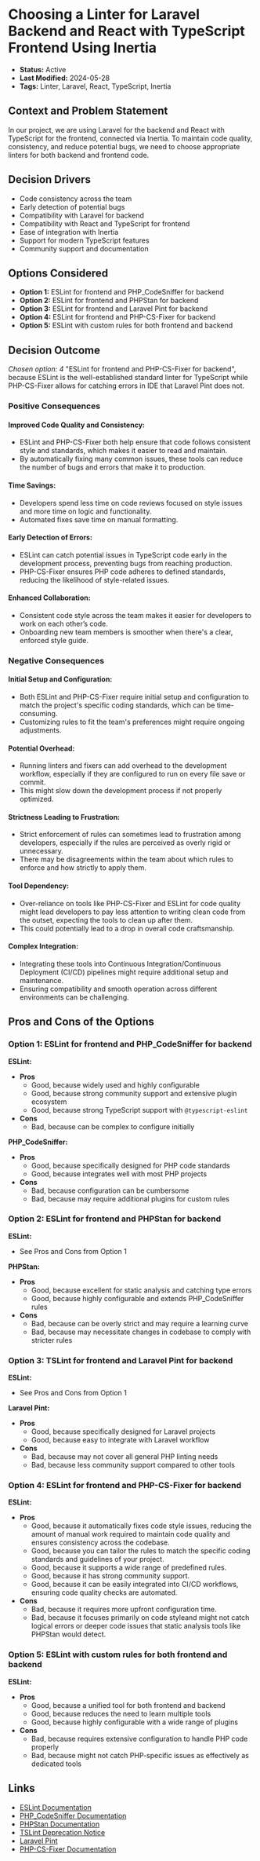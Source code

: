 # Choosing a Linter for Laravel Backend and React with TypeScript Frontend Using Inertia

- **Status:** Active
- **Last Modified:** 2024-05-28
- **Tags:** Linter, Laravel, React, TypeScript, Inertia

## Context and Problem Statement

In our project, we are using Laravel for the backend and React with TypeScript for the frontend, connected via Inertia. To maintain code quality, consistency, and reduce potential bugs, we need to choose appropriate linters for both backend and frontend code.

## Decision Drivers

- Code consistency across the team
- Early detection of potential bugs
- Compatibility with Laravel for backend
- Compatibility with React and TypeScript for frontend
- Ease of integration with Inertia
- Support for modern TypeScript features
- Community support and documentation

## Options Considered

- **Option 1:** ESLint for frontend and PHP_CodeSniffer for backend
- **Option 2:** ESLint for frontend and PHPStan for backend
- **Option 3:** ESLint for frontend and Laravel Pint for backend
- **Option 4:** ESLint for frontend and PHP-CS-Fixer for backend
- **Option 5:** ESLint with custom rules for both frontend and backend

## Decision Outcome

*Chosen option: 4* "ESLint for frontend and PHP-CS-Fixer for backend", because ESLint is the well-established standard linter for TypeScript while PHP-CS-Fixer allows for catching errors in IDE that Laravel Pint does not.

### Positive Consequences

#### Improved Code Quality and Consistency:

- ESLint and PHP-CS-Fixer both help ensure that code follows consistent style and standards, which makes it easier to read and maintain.
- By automatically fixing many common issues, these tools can reduce the number of bugs and errors that make it to production.

#### Time Savings:

- Developers spend less time on code reviews focused on style issues and more time on logic and functionality.
- Automated fixes save time on manual formatting.

#### Early Detection of Errors:

- ESLint can catch potential issues in TypeScript code early in the development process, preventing bugs from reaching production.
- PHP-CS-Fixer ensures PHP code adheres to defined standards, reducing the likelihood of style-related issues.

#### Enhanced Collaboration:

- Consistent code style across the team makes it easier for developers to work on each other’s code.
- Onboarding new team members is smoother when there's a clear, enforced style guide.

### Negative Consequences

#### Initial Setup and Configuration:

- Both ESLint and PHP-CS-Fixer require initial setup and configuration to match the project's specific coding standards, which can be time-consuming.
- Customizing rules to fit the team's preferences might require ongoing adjustments.

#### Potential Overhead:

- Running linters and fixers can add overhead to the development workflow, especially if they are configured to run on every file save or commit.
- This might slow down the development process if not properly optimized.

#### Strictness Leading to Frustration:

- Strict enforcement of rules can sometimes lead to frustration among developers, especially if the rules are perceived as overly rigid or unnecessary.
- There may be disagreements within the team about which rules to enforce and how strictly to apply them.

#### Tool Dependency:

- Over-reliance on tools like PHP-CS-Fixer and ESLint for code quality might lead developers to pay less attention to writing clean code from the outset, expecting the tools to clean up after them.
- This could potentially lead to a drop in overall code craftsmanship.

#### Complex Integration:

- Integrating these tools into Continuous Integration/Continuous Deployment (CI/CD) pipelines might require additional setup and maintenance.
- Ensuring compatibility and smooth operation across different environments can be challenging.

## Pros and Cons of the Options

### Option 1: ESLint for frontend and PHP_CodeSniffer for backend

**ESLint:**

- **Pros**
  - Good, because widely used and highly configurable
  - Good, because strong community support and extensive plugin ecosystem
  - Good, because strong TypeScript support with `@typescript-eslint`
- **Cons**
  - Bad, because can be complex to configure initially

**PHP_CodeSniffer:**

- **Pros**
  - Good, because specifically designed for PHP code standards
  - Good, because integrates well with most PHP projects
- **Cons**
  - Bad, because configuration can be cumbersome
  - Bad, because may require additional plugins for custom rules

### Option 2: ESLint for frontend and PHPStan for backend

**ESLint:**

- See Pros and Cons from Option 1

**PHPStan:**

- **Pros**
  - Good, because excellent for static analysis and catching type errors
  - Good, because highly configurable and extends PHP_CodeSniffer rules
- **Cons**
  - Bad, because can be overly strict and may require a learning curve
  - Bad, because may necessitate changes in codebase to comply with stricter rules

### Option 3: TSLint for frontend and Laravel Pint for backend

**ESLint:**

- See Pros and Cons from Option 1

**Laravel Pint:**

- **Pros**
  - Good, because specifically designed for Laravel projects
  - Good, because easy to integrate with Laravel workflow
- **Cons**
  - Bad, because may not cover all general PHP linting needs
  - Bad, because less community support compared to other tools

### Option 4: ESLint for frontend and PHP-CS-Fixer for backend

**ESLint:**

- **Pros**
  - Good, because it automatically fixes code style issues, reducing the amount of manual work required to maintain code quality and ensures consistency across the codebase.
  - Good, because you can tailor the rules to match the specific coding standards and guidelines of your project.
  - Good, because it supports a wide range of predefined rules.
  - Good, because it has strong community support.
  - Good, because it can be easily integrated into CI/CD workflows, ensuring code quality checks are automated.
- **Cons**
  - Bad, because it requires more upfront configuration time.
  - Bad, because it focuses primarily on code styleand might not catch logical errors or deeper code issues that static analysis tools like PHPStan would detect.

### Option 5: ESLint with custom rules for both frontend and backend

**ESLint:**

- **Pros**
  - Good, because a unified tool for both frontend and backend
  - Good, because reduces the need to learn multiple tools
  - Good, because highly configurable with a wide range of plugins
- **Cons**
  - Bad, because requires extensive configuration to handle PHP code properly
  - Bad, because might not catch PHP-specific issues as effectively as dedicated tools

## Links

- [ESLint Documentation](https://eslint.org/docs/user-guide/getting-started)
- [PHP_CodeSniffer Documentation](https://github.com/squizlabs/PHP_CodeSniffer)
- [PHPStan Documentation](https://phpstan.org/user-guide/getting-started)
- [TSLint Deprecation Notice](https://github.com/palantir/tslint)
- [Laravel Pint](https://laravel.com/docs/9.x/pint)
- [PHP-CS-Fixer Documentation](https://cs.symfony.com/doc/rules/index.html)